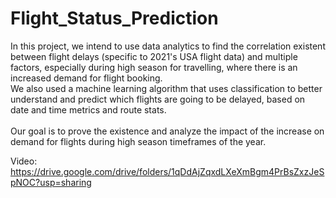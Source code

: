 # Flight_Status_Prediction
In this project, we intend to use data analytics to find the correlation existent between flight delays (specific to 2021's USA flight data) and multiple factors, especially during high season for travelling, where there is an increased demand for flight booking. <br>
We also used a machine learning algorithm that uses classification to better understand and predict which flights are going to be delayed, based on date and time metrics and route stats.
<br>
<br>
Our goal is to prove the existence and analyze the impact of the increase on demand for flights during high season timeframes of the year.

Video: <a>https://drive.google.com/drive/folders/1qDdAjZqxdLXeXmBgm4PrBsZxzJeSpNOC?usp=sharing</a>
